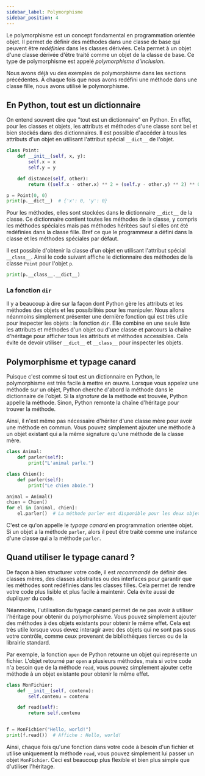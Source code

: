 ```yaml
---
sidebar_label: Polymorphisme
sidebar_position: 4
---
```


Le polymorphisme est un concept fondamental en programmation orientée objet. Il
permet de définir des méthodes dans une classe de base qui peuvent être
*redéfinies* dans les classes dérivées. Cela permet à un objet d'une classe
dérivée d'être traité comme un objet de la classe de base. Ce type de polymorphisme
est appelé *polymorphisme d'inclusion*.

Nous avons déjà vu des exemples de polymorphisme dans les sections précédentes.
À chaque fois que nous avons redéfini une méthode dans une classe fille, nous
avons utilisé le polymorphisme.

## En Python, tout est un dictionnaire

On entend souvent dire que "tout est un dictionnaire" en Python. En effet, pour
les classes et objets, les attributs et méthodes d'une classe sont bel et bien
stockés dans des dictionnaires. Il est possible d'accéder à tous les attributs
d'un objet en utilisant l'attribut spécial `__dict__` de l'objet.

```python
class Point:
    def __init__(self, x, y):
        self.x = x
        self.y = y

    def distance(self, other):
        return ((self.x - other.x) ** 2 + (self.y - other.y) ** 2) ** 0.5

p = Point(0, 0)
print(p.__dict__)  # {'x': 0, 'y': 0}
```

Pour les méthodes, elles sont stockées dans le dictionnaire
`__dict__` de la classe. Ce dictionnaire contient toutes les méthodes de la
classe, y compris les méthodes spéciales mais pas méthodes héritées sauf si elles
ont été redéfinies dans la classe fille. Bref ce que le programmeur a défini
dans la classe et les méthodes spéciales par défaut.

Il est possible d'obtenir la classe d'un objet en utilisant l'attribut spécial `__class__`.
Ainsi le code suivant affiche le dictionnaire des méthodes de la classe `Point`
pour l'objet `p`.

```python
print(p.__class__.__dict__)
```

### La fonction `dir`

Il y a beaucoup à dire sur la façon dont Python gère les attributs et les
méthodes des objets et les possibilités pour les manipuler. Nous allons néanmoins
simplement présenter une dernière fonction qui est très utile pour inspecter
les objets : la fonction `dir`. Elle combine en une seule liste les attributs et méthodes d'un objet
ou d'une classe et parcours la chaîne d'héritage pour afficher tous les attributs
et méthodes accessibles. Cela évite de devoir utiliser `__dict__` et `__class__`
pour inspecter les objets.

## Polymorphisme et typage canard

Puisque c'est comme si tout est un dictionnaire en Python, le polymorphisme est très facile à
mettre en œuvre. Lorsque vous appelez une méthode sur un objet, Python cherche d'abord la
méthode dans le dictionnaire de l'objet. Si la *signature* de la méthode est
trouvée, Python appelle la méthode. Sinon, Python remonte la chaîne d'héritage
pour trouver la méthode.

Ainsi, il n'est même pas nécessaire d'hériter d'une classe mère pour avoir
une méthode en commun. Vous pouvez simplement ajouter une méthode à un objet existant qui a
la même signature qu'une méthode de la classe mère.

```python
class Animal:
    def parler(self):
        print("L'animal parle.")

class Chien():
    def parler(self):
        print("Le chien aboie.")

animal = Animal()
chien = Chien()
for el in [animal, chien]:
    el.parler()  # La méthode parler est disponible pour les deux objets.
```

C'est ce qu'on appelle le *typage canard* en programmation orientée objet. Si
un objet a la méthode `parler`, alors il peut être traité comme une instance
d'une classe qui a la méthode `parler`.

## Quand utiliser le typage canard ?

De façon à bien structurer votre code, il est *recommandé* de définir des classes
mères, des classes abstraites ou des interfaces pour garantir que les méthodes
sont redéfinies dans les classes filles. Cela permet de rendre votre code plus
lisible et plus facile à maintenir. Cela évite aussi de dupliquer du code.

Néanmoins, l'utilisation du typage canard permet de ne pas avoir à utiliser
l'héritage pour obtenir du polymorphisme. Vous pouvez simplement ajouter des
méthodes à des objets existants pour obtenir le même effet. Cela est très utile
lorsque vous devez interagir avec des objets qui ne sont pas sous votre contrôle,
comme ceux provenant de bibliothèques tierces ou de la librairie standard.

Par exemple, la fonction `open` de Python retourne un objet qui représente un
fichier. L'objet retourné par `open` a plusieurs méthodes, mais si votre code n'a besoin
que de la méthode `read`, vous pouvez simplement ajouter cette méthode à un objet
existante pour obtenir le même effet.

```python
class MonFichier:
    def __init__(self, contenu):
        self.contenu = contenu

    def read(self):
        return self.contenu


f = MonFichier("Hello, world!")
print(f.read())  # Affiche : Hello, world!
```

Ainsi, chaque fois qu'une fonction dans votre code à besoin d'un fichier et
utilise uniquement la méthode `read`, vous pouvez simplement lui passer un
objet `MonFichier`. Ceci est beaucoup plus flexible et bien plus simple que
d'utiliser l'héritage.
